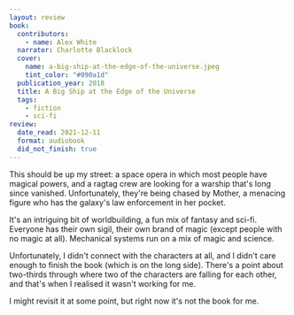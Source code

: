 ```yaml
---
layout: review
book:
  contributors:
    - name: Alex White
  narrator: Charlotte Blacklock
  cover:
    name: a-big-ship-at-the-edge-of-the-universe.jpeg
    tint_color: "#090a1d"
  publication_year: 2018
  title: A Big Ship at the Edge of the Universe
  tags:
    - fiction
    - sci-fi
review:
  date_read: 2021-12-11
  format: audiobook
  did_not_finish: true
---
```


This should be up my street: a space opera in which most people have magical powers, and a ragtag crew are looking for a warship that's long since vanished.
Unfortunately, they're being chased by Mother, a menacing figure who has the galaxy's law enforcement in her pocket.

It's an intriguing bit of worldbuilding, a fun mix of fantasy and sci-fi.
Everyone has their own sigil, their own brand of magic (except people with no magic at all).
Mechanical systems run on a mix of magic and science.

Unfortunately, I didn't connect with the characters at all, and I didn't care enough to finish the book (which is on the long side).
There's a point about two-thirds through where two of the characters are falling for each other, and that's when I realised it wasn't working for me.

I might revisit it at some point, but right now it's not the book for me.

